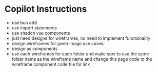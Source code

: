 # Copilot Instructions

- use bun add
- use import statements
- use shadcn vue components
- just need designs for wireframes, no need to implement functionality
- design wireframes for given image use cases.
- design as components
- use each wireframes for each folder and make sure to use the same folder name as the wireframe name and change this page code to the wireframe component code file for link
